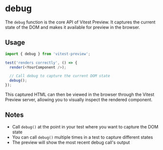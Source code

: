 # debug

The `debug` function is the core API of Vitest Preview. It captures the current state of the DOM and makes it available for preview in the browser.

## Usage

```ts
import { debug } from 'vitest-preview';

test('renders correctly', () => {
  render(<YourComponent />);

  // Call debug to capture the current DOM state
  debug();
});
```

This captured HTML can then be viewed in the browser through the Vitest Preview server, allowing you to visually inspect the rendered component.

## Notes

- Call `debug()` at the point in your test where you want to capture the DOM state
- You can call `debug()` multiple times in a test to capture different states
- The preview will show the most recent debug call's output
